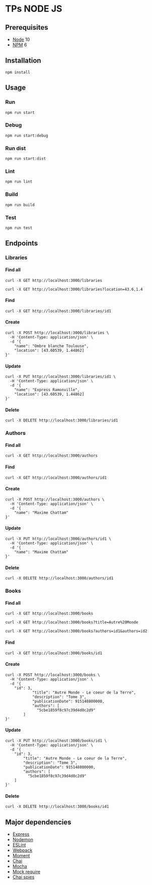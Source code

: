 # TPs NODE JS

## Prerequisites
- [Node][1] 10
- [NPM][2] 6

## Installation

```
npm install
```

## Usage

### Run
```
npm run start
```

### Debug
```
npm run start:debug
```

### Run dist
```
npm run start:dist
```

### Lint
```
npm run lint
```

### Build
```
npm run build
```

### Test
```
npm run test
```

## Endpoints

### Libraries

#### Find all
```
curl -X GET http://localhost:3000/libraries
```


```
curl -X GET http://localhost:3000/libraries?location=43.6,1.4
```

#### Find
```
curl -X GET http://localhost:3000/libraries/id1
```

#### Create
```
curl -X POST http://localhost:3000/libraries \
  -H 'Content-Type: application/json' \
  -d '{
    "name": "Ombre blanche Toulouse",
    "location": [43.60539, 1.44862]
}'
```

#### Update
```
curl -X PUT http://localhost:3000/libraries/id1 \
  -H 'Content-Type: application/json' \
  -d '{
    "name": "Express Ramonville",
    "location": [43.60539, 1.44862]
}'
```

#### Delete
```
curl -X DELETE http://localhost:3000/libraries/id1
```

### Authors

#### Find all
```
curl -X GET http://localhost:3000/authors
```

#### Find
```
curl -X GET http://localhost:3000/authors/id1
```

#### Create
```
curl -X POST http://localhost:3000/authors \
  -H 'Content-Type: application/json' \
  -d '{
    "name": "Maxime Chattam"
}'
```

#### Update
```
curl -X PUT http://localhost:3000/authors/id1 \
  -H 'Content-Type: application/json' \
  -d '{
    "name": "Maxime Chattam"
}'
```

#### Delete
```
curl -X DELETE http://localhost:3000/authors/id1
```

### Books

#### Find all
```
curl -X GET http://localhost:3000/books
```

```
curl -X GET http://localhost:3000/books?title=Autre%20Monde
```

```
curl -X GET http://localhost:3000/books?authors=id1&authors=id2
```

#### Find
```
curl -X GET http://localhost:3000/books/id1
```

#### Create
```
curl -X POST http://localhost:3000/books \
  -H 'Content-Type: application/json' \
  -d '{
    "id": 3,
            "title": "Autre Monde - Le coeur de la Terre",
            "description": "Tome 3",
            "publicationDate": 915148800000,
            "authors": [
              "5cbe1859f8c97c39d4d0c2d9"
        ]
}'
```

#### Update
```
curl -X PUT http://localhost:3000/books/id1 \
  -H 'Content-Type: application/json' \
  -d '{
	"id": 3,
        "title": "Autre Monde - Le coeur de la Terre",
        "description": "Tome 3",
        "publicationDate": 915148800000,
        "authors": [
          "5cbe1859f8c97c39d4d0c2d9"
    ]
}'
```

#### Delete
```
curl -X DELETE http://localhost:3000/books/id1
```

## Major dependencies
- [Express][3]
- [Nodemon][4]
- [ESLint][5]
- [Webpack][6]
- [Moment][7]
- [Chai][8]
- [Mocha][9]
- [Mock require][10]
- [Chai spies][11]


[1]: https://nodejs.org/en/download/
[2]: https://www.npmjs.com/get-npm
[3]: http://expressjs.com/en/guide/routing.html
[4]: https://github.com/remy/nodemon
[5]: https://eslint.org/docs/user-guide/command-line-interface
[6]: https://webpack.js.org/concepts
[7]: http://momentjs.com
[8]: https://www.chaijs.com/
[9]: https://mochajs.org/
[10]: https://www.npmjs.com/package/mock-require
[11]: https://www.chaijs.com/plugins/chai-spies/
